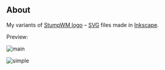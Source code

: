 ## About

My variants of
[StumpWM logo](https://github.com/stumpwm/stumpwm/wiki/NewLogo) –
[SVG](http://en.wikipedia.org/wiki/Svg) files made in
[Inkscape](http://www.inkscape.org/en/).

Preview:

![main](https://raw2.github.com/alezost/stumpwm-logo/master/stumpwm-logo.png)

![simple](https://raw2.github.com/alezost/stumpwm-logo/master/stumpwm-logo-strokes.png)


